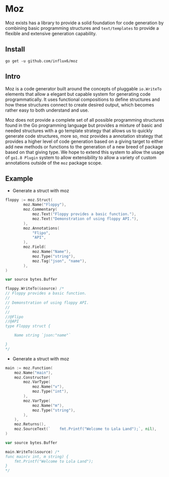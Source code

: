 Moz
=======
Moz exists has a library to provide a solid foundation for code generation by combining basic programming structures and `text/templates` to provide a flexible and extensive generation capability.

Install
-----------

```shell
go get -u github.com/influx6/moz
```

Intro
--------
Moz is a code generator built around the concepts of pluggable `io.WriteTo` elements that allow a elegant but capable system for generating code programmatically. It uses functional compositions to define structures and how these structures connect to create desired output, which becomes rather easy to both understand and use.

Moz does not provide a complete set of all possible programming structures found in the Go programming language but provides a mixture of basic and needed structures with a go template strategy that allows us to quickly generate code structures, more so, moz provides a annotation strategy that provides a higher level of code generation based on a giving target to either add new methods or functions to the generation of a new breed of package based on that giving type. We hope to extend this system to allow the usage of `go1.8 Plugin`  system to allow extensibility to allow a variety of custom annotations outside of the `moz` package scope.

Example
-----------

- Generate a struct with moz

```go
floppy := moz.Struct(
		moz.Name("Floppy"),
		moz.Commentary(
			moz.Text("Floppy provides a basic function."),
			moz.Text("Demonstration of using floppy API."),
		),
		moz.Annotations(
			"Flipo",
			"API",
		),
		moz.Field(
			moz.Name("Name"),
			moz.Type("string"),
			moz.Tag("json", "name"),
		),
)

var source bytes.Buffer

floppy.WriteTo(&source) /*
// Floppy provides a basic function.
// 
// Demonstration of using floppy API.
// 
//
//@Flipo
//@API
type Floppy struct {

    Name string `json:"name"` 

}
*/
```


- Generate a struct with moz

```go
main := moz.Function(
    moz.Name("main"),
    moz.Constructor(
        moz.VarType(
            moz.Name("v"),
            moz.Type("int"),
        ),
        moz.VarType(
            moz.Name("m"),
            moz.Type("string"),
        ),
    ),
    moz.Returns(),
    moz.SourceText(`	fmt.Printf("Welcome to Lola Land");`, nil),
)

var source bytes.Buffer

main.WriteTo(&source) /*
func main(v int, m string) {
	fmt.Printf("Welcome to Lola Land");
}
*/
```